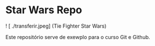 # Star Wars Repo

! [ ./transferir.jpeg] (Tie Fighter Star Wars)

Este repositório serve de exewplo para o curso Git e Github.
